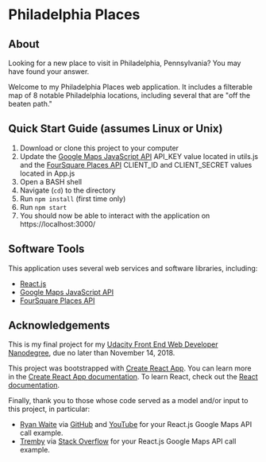 # Philadelphia Places

## About

Looking for a new place to visit in Philadelphia, Pennsylvania? You may have found your answer.

Welcome to my Philadelphia Places web application. It includes a filterable map of 8 notable Philadelphia locations, including several that are "off the beaten path."

## Quick Start Guide (assumes Linux or Unix)

1. Download or clone this project to your computer
2. Update the [Google Maps JavaScript API](https://developers.google.com/maps/documentation/javascript/tutorial) API_KEY value located in utils.js and the [FourSquare Places API](https://developer.foursquare.com/docs/api) CLIENT_ID and CLIENT_SECRET values located in App.js
3. Open a BASH shell
4. Navigate (`cd`) to the directory
5. Run `npm install` (first time only)
6. Run `npm start`
7. You should now be able to interact with the application on https://localhost:3000/

## Software Tools

This application uses several web services and software libraries, including:

* [React.js](https://reactjs.org/)
* [Google Maps JavaScript API](https://developers.google.com/maps/documentation/javascript/tutorial)
* [FourSquare Places API](https://developer.foursquare.com/docs/api)

## Acknowledgements

This is my final project for my [Udacity Front End Web Developer Nanodegree](https://www.udacity.com/course/front-end-web-developer-nanodegree--nd001), due no later than November 14, 2018.

This project was bootstrapped with [Create React App](https://github.com/facebook/create-react-app). You can learn more in the [Create React App documentation](https://facebook.github.io/create-react-app/docs/getting-started). To learn React, check out the [React documentation](https://reactjs.org/).

Finally, thank you to those whose code served as a model and/or input to this project, in particular:
* [Ryan Waite](https://github.com/ryanwaite28) via [GitHub](https://github.com/ryanwaite28/udacity-fend-p7) and [YouTube](https://www.youtube.com/watch?v=5J6fs_BlVC0&feature=youtu.be) for your React.js Google Maps API call example.
* [Tremby](https://stackoverflow.com/users/496046/tremby) via [Stack Overflow](https://stackoverflow.com/questions/48493960/using-google-map-in-react-component) for your React.js Google Maps API call example.
